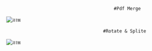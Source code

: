                                             #Pdf Merge
![ภาพ](https://github.com/lookmhen/PDFRAWITA/assets/29670155/9c7a313f-7dfa-492b-99b8-c5cab9dc73da)




                                        #Rotate & Splite

![ภาพ](https://github.com/lookmhen/PDFRAWITA/assets/29670155/4a517403-0951-42e3-8614-542187cc64f8)

